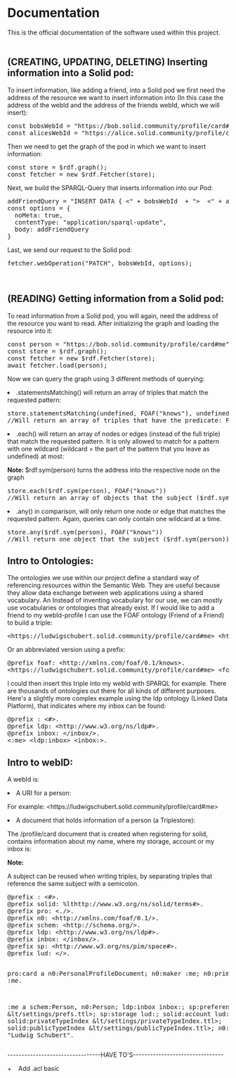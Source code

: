 <!DOCTYPE html>
<html lang="en" xml:lang="en" xmlns="http://www.w3.org/1999/xhtml">
  <head>
        <meta charset="utf-8" />
  </head>
<h1>Documentation</h1>This is the official documentation of the software used within this project.<div><br/>
<p><h2><b>(CREATING, UPDATING, DELETING) Inserting information into a Solid pod:</b></h2></p><p>To insert information, like adding a friend, into a Solid pod we first need the address of the resource we want to insert information into (In this case the address of the webId and the address of the friends webId, which we will insert): </p><div><pre>const bobsWebId = "https://bob.solid.community/profile/card#me"; //own pod
const alicesWebId = "https://alice.solid.community/profile/card#me"; //pod of our friend</pre>Then we need to get the graph of the pod in which we want to insert information: <br /><pre>const store = $rdf.graph();
const fetcher = new $rdf.Fetcher(store);</pre>Next, we build the SPARQL-Query that inserts information into our Pod:<br /><pre>addFriendQuery = "INSERT DATA { <" + bobsWebId  + "> <http: 0.1="" foaf="" knows="" xmlns.com=""> &lt;" + alicesWebId + "&gt;.}"<http: 0.1="" foaf="" knows="" xmlns.com="">
const options = {
  noMeta: true,
  contentType: "application/sparql-update",
  body: addFriendQuery
}</http:></http:></pre>Last, we send our request to the Solid pod:<br /><pre>fetcher.webOperation("PATCH", bobsWebId, options);<br /></http:></pre><p><http: 0.1="" foaf="" knows="" xmlns.com="">
<br/><h2><b>(READING) Getting information from a Solid pod:</b></h2></p>
<p>To read information from a Solid pod, you will again, need the address of the resource you want to read. After initializing the graph and loading the resource into it:</http:></p>
<pre>const person = "https://bob.solid.community/profile/card#me";
const store = $rdf.graph();
const fetcher = new $rdf.Fetcher(store);
await fetcher.load(person);</pre>
<p>Now we can query the graph using 3 different methods of querying:</p>
<li>.statementsMatching() will return an array of triples that match the requested pattern:
<pre>store.statementsMatching(undefined, FOAF("knows"), undefined);
//Will return an array of triples that have the predicate: FOAF("knows")</pre></li>
<li>.each() will return an array of nodes or edges (instead of the full triple) that match the requested pattern. It is only allowed to match for a pattern with one wildcard (wildcard = the part of the pattern that you leave as undefined) at most:</li>
<p><b>Note: </b>$rdf.sym(person) turns the address into the respective node on the graph</p>
<pre>store.each($rdf.sym(person), FOAF("knows"))
//Will return an array of objects that the subject ($rdf.sym(person)) is related to via FOAF("knows")</pre>
<li>.any() in comparison, will only return one node or edge that matches the requested pattern. Again, queries can only contain one wildcard at a time.</li>
<pre>store.any($rdf.sym(person), FOAF("knows"))
//Will return one object that the subject ($rdf.sym(person)) is related to via FOAF("knows")</pre>

<h2>Intro to Ontologies:</h2>
<p>The ontologies we use within our project define a standard way of referencing resources within the Semantic Web. They are useful because they allow data exchange between web applications using a shared vocabulary. An Instead of inventing vocabulary for our use, we can mostly use vocabularies or ontologies that already exist. If I would like to add a friend to my webId-profile I can use the FOAF ontology (Friend of a Friend) to build a triple:</p>
<pre>&lthttps://ludwigschubert.solid.community/profile/card#me> &lthttp://xmlns.com/foaf/0.1/knows> &lthttps://malte18.solid.community/profile/card#me>.</pre>
<p>Or an abbreviated version using a prefix:</p>
<pre>@prefix foaf: &lthttp://xmlns.com/foaf/0.1/knows>.
&lthttps://ludwigschubert.solid.community/profile/card#me> &ltfoaf:knows> &lthttps://malte18.solid.community/profile/card#me>.</pre>
<p>I could then insert this triple into my webId with SPARQL for example. There are thousands of ontologies out there for all kinds of different purposes. Here's a slightly more complex example using the ldp ontology (Linked Data Platform), that indicates where my inbox can be found:</p>
<pre>@prefix : &lt#>.
@prefix ldp: &lthttp://www.w3.org/ns/ldp#>.
@prefix inbox: &lt/inbox/>.
&lt:me> &ltldp:inbox> &ltinbox:>.</pre>

<h2>Intro to webID:</h2>
<p>A webId is:</p>
<li>A URI for a person:
  <p>For example: &lthttps://ludwigschubert.solid.community/profile/card#me></p>
</li>
<li>A document that holds information of a person (a Triplestore):
<p>The /profile/card document that is created when registering for solid, contains information about my name, where my storage, account or my inbox is: </p>
<b>Note:</b><p>A subject can be reused when writing triples, by separating triples that reference the same subject with a semicolon.</p>
<pre>@prefix : &lt#>.
@prefix solid: %lthttp://www.w3.org/ns/solid/terms#>.
@prefix pro: &lt./>.
@prefix n0: &lthttp://xmlns.com/foaf/0.1/>.
@prefix schem: &lthttp://schema.org/>.
@prefix ldp: &lthttp://www.w3.org/ns/ldp#>.
@prefix inbox: &lt/inbox/>.
@prefix sp: &lthttp://www.w3.org/ns/pim/space#>.
@prefix lud: &lt/>.

pro:card a n0:PersonalProfileDocument; n0:maker :me; n0:primaryTopic :me.

:me
    a schem:Person, n0:Person;
    ldp:inbox inbox:;
    sp:preferencesFile &lt/settings/prefs.ttl>;
    sp:storage lud:;
    solid:account lud:;
    solid:privateTypeIndex &lt/settings/privateTypeIndex.ttl>;
    solid:publicTypeIndex &lt/settings/publicTypeIndex.ttl>;
    n0:name "Ludwig Schubert".
</pre></li>
<p>---------------------------------HAVE TO'S--------------------------------</p>
<p>+    Add .acl basic</p>
</html>
